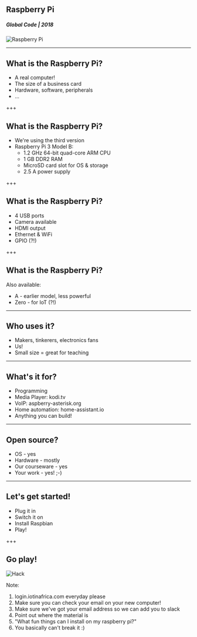## Raspberry Pi
##### Global Code | 2018
![Raspberry Pi](/assets/img/raspberry-pi-720x340.png)

---
## What is the Raspberry Pi?
* A real computer!
* The size of a business card
* Hardware, software, peripherals
* ...

+++
## What is the Raspberry Pi?
* We're using the third version
* Raspberry Pi 3 Model B:
  * 1.2 GHz 64-bit quad-core ARM CPU
  * 1 GB DDR2 RAM
  * MicroSD card slot for OS & storage
  * 2.5 A power supply

+++
## What is the Raspberry Pi?
  * 4 USB ports
  * Camera available
  * HDMI output
  * Ethernet & WiFi
  * GPIO (?!)

+++
## What is the Raspberry Pi?
Also available:
* A - earlier model, less powerful
* Zero - for IoT (?!)

---
## Who uses it?
* Makers, tinkerers, electronics fans
* Us!
* Small size = great for teaching

---
## What's it for?
* Programming
* Media Player: kodi.tv
* VoIP: aspberry-asterisk.org
* Home automation: home-assistant.io
* Anything you can build!

---
## Open source?
* OS - yes
* Hardware - mostly
* Our courseware - yes
* Your work - yes! ;-)

---
## Let's get started!
* Plug it in
* Switch it on
* Install Raspbian
* Play!

+++
## Go play!
![Hack](/assets/img/hack-600.png)

Note:
1. login.iotinafrica.com everyday please
1. Make sure you can check your email on your new computer!
1. Make sure we've got your email address so we can add you to slack
1. Point out where the material is
1. "What fun things can I install on my raspberry pi?"
1. You basically can't break it :)